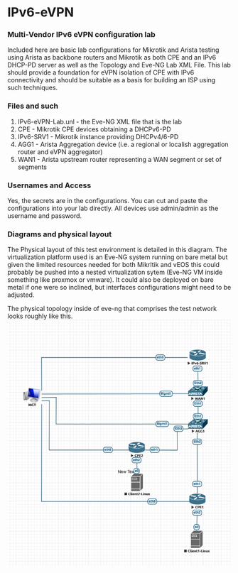 # IPv6-eVPN

### Multi-Vendor IPv6 eVPN configuration lab
Included here are basic lab configurations for Mikrotik and Arista testing using Arista as backbone routers and Mikrotik as both CPE and an IPv6 DHCP-PD server as well as the Topology and Eve-NG Lab XML File. This lab should provide a foundation for eVPN isolation of CPE with IPv6 connectivity and should be suitable as a basis for building an ISP using such techniques.

### Files and such

1. IPv6-eVPN-Lab.unl - the Eve-NG XML file that is the lab
2. CPE - Mikrotik CPE devices obtaining a DHCPv6-PD
3. IPv6-SRV1 - Mikrotik instance providing DHCPv4/6-PD
4. AGG1 - Arista Aggregation device (i.e. a regional or localish aggregation router and eVPN aggregator)
5. WAN1 - Arista upstream router representing a WAN segment or set of segments

### Usernames and Access
Yes, the secrets are in the configurations. You can cut and paste the configurations into your lab directly. All devices use admin/admin as the username and password. 

### Diagrams and physical layout

The Physical layout of this test environment is detailed in this diagram. The virtualization platform used is an Eve-NG system running on bare metal but given the limited resources needed for both Mikrltik and vEOS this could probably be pushed into a nested virtualization sytem (Eve-NG VM inside something like proxmox or vmware). It could also be deployed on bare metal if one were so inclined, but interfaces configurations might need to be adjusted.

The physical topology inside of eve-ng that comprises the test network looks roughly like this.  
![Virtual Router Topology](https://github.com/buraglio/IPv6-eVPN/blob/c2056f97eee416a4113939cbb0aa29860d9cc436/IPv6%20eVPN%20Lab.png "Virtual Router Topology")
